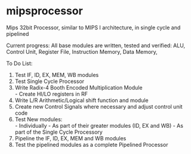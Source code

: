 # mipsprocessor
Mips 32bit Processor, similar to MIPS I architecture, in single cycle and pipelined

Current progress:
All base modules are written, tested and verified:
ALU,
Control Unit,
Register File,
Instruction Memory,
Data Memory,

To Do List:
<ol>
<li>Test IF, ID, EX, MEM, WB modules</li>
<li>Test Single Cycle Processor</li>
<li>Write Radix-4 Booth Encoded Multiplication Module</li>
    -  Create HI/LO registers in RF

<li>Write L/R Arithmetic/Logical shift function and module</li>

<li>Create new Control Signals where necessary and adjust control unit code</li>

<li>Test New modules:</li>
    -   Individually</li>
    -   As part of their greater modules (ID, EX and WB)</li>
    -   As part of the Single Cycle Processory</li>

<li>Pipeline the IF, ID, EX, MEM and WB modules</li>


<li>Test the pipelined modules as a complete Pipelined Processor</li>
</ol>
